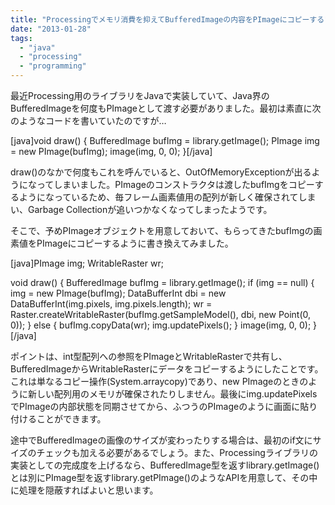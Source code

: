 ```yaml
---
title: "Processingでメモリ消費を抑えてBufferedImageの内容をPImageにコピーする"
date: "2013-01-28"
tags: 
  - "java"
  - "processing"
  - "programming"
---
```


最近Processing用のライブラリをJavaで実装していて、Java界のBufferedImageを何度もPImageとして渡す必要がありました。最初は素直に次のようなコードを書いていたのですが…

\[java\]void draw() { BufferedImage bufImg = library.getImage(); PImage img = new PImage(bufImg); image(img, 0, 0); }\[/java\]

draw()のなかで何度もこれを呼んでいると、OutOfMemoryExceptionが出るようになってしまいました。PImageのコンストラクタは渡したbufImgをコピーするようになっているため、毎フレーム画素値用の配列が新しく確保されてしまい、Garbage Collectionが追いつかなくなってしまったようです。

そこで、予めPImageオブジェクトを用意しておいて、もらってきたbufImgの画素値をPImageにコピーするように書き換えてみました。

\[java\]PImage img; WritableRaster wr;

void draw() { BufferedImage bufImg = library.getImage(); if (img == null) { img = new PImage(bufImg); DataBufferInt dbi = new DataBufferInt(img.pixels, img.pixels.length); wr = Raster.createWritableRaster(bufImg.getSampleModel(), dbi, new Point(0, 0)); } else { bufImg.copyData(wr); img.updatePixels(); } image(img, 0, 0); }\[/java\]

ポイントは、int型配列への参照をPImageとWritableRasterで共有し、BufferedImageからWritableRasterにデータをコピーするようにしたことです。これは単なるコピー操作(System.arraycopy)であり、new PImageのときのように新しい配列用のメモリが確保されたりしません。最後にimg.updatePixelsでPImageの内部状態を同期させてから、ふつうのPImageのように画面に貼り付けることができます。

途中でBufferedImageの画像のサイズが変わったりする場合は、最初のif文にサイズのチェックも加える必要があるでしょう。また、Processingライブラリの実装としての完成度を上げるなら、BufferedImage型を返すlibrary.getImage()とは別にPImage型を返すlibrary.getPImage()のようなAPIを用意して、その中に処理を隠蔽すればよいと思います。
